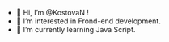- 👋 Hi, I’m @KostovaN !
- 👀 I’m interested in Frond-end development.
- 🌱 I’m currently learning Java Script. 


<!---
KostovaN/KostovaN is a ✨ special ✨ repository because its `README.md` (this file) appears on your GitHub profile.
You can click the Preview link to take a look at your changes.
--->
